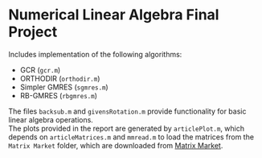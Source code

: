 Numerical Linear Algebra Final Project
======================================

Includes implementation of the following algorithms:
* GCR           (`gcr.m`)
* ORTHODIR      (`orthodir.m`)
* Simpler GMRES (`sgmres.m`)
* RB-GMRES      (`rbgmres.m`)

The files `backsub.m` and `givensRotation.m` provide functionality for basic linear algebra operations.  
The plots provided in the report are generated by `articlePlot.m`, which depends on `articleMatrices.m` and `mmread.m` to load the matrices from the `Matrix Market` folder, which are downloaded from [Matrix Market](https://math.nist.gov/MatrixMarket/).
